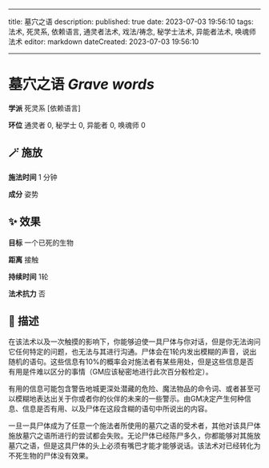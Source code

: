 
---
title: 墓穴之语
description: 
published: true
date: 2023-07-03 19:56:10
tags: 法术, 死灵系, 依赖语言, 通灵者法术, 戏法/祷念, 秘学士法术, 异能者法术, 唤魂师法术
editor: markdown
dateCreated: 2023-07-03 19:56:10

---

# **墓穴之语** *Grave words*

**学派** 死灵系 \[依赖语言\] 

**环位** 通灵者 0, 秘学士 0, 异能者 0, 唤魂师 0

## 🪄 施放

**施法时间** 1 分钟

**成分** 姿势

## ✨ 效果 

**目标** 一个已死的生物 

**距离** 接触  

**持续时间** 1轮 

**法术抗力** 否

## 📖 描述

在该法术以及一次触摸的影响下，你能够迫使一具尸体与你对话，但是你无法询问它任何特定的问题，也无法与其进行沟通。尸体会在1轮内发出模糊的声音，说出随机的语句。这些信息有10%的概率会对施法者有某些用处，但是这些信息是否有用是件难以区分的事情（GM应该秘密地进行此次百分骰检定）。

有用的信息可能包含警告地城更深处潜藏的危险、魔法物品的命令词、或者甚至可以模糊地表达出关于你或者你的伙伴的未来的一些警示。由GM决定产生何种信息、信息是否有用、以及尸体在这段含糊的语句中所说出的内容。

一旦一具尸体成为了任意一个施法者所使用的墓穴之语的受术者，其他对该具尸体施放墓穴之语所进行的尝试都会失败。无论尸体已经陈尸多久，你都能够对其施放墓穴之语，但是这具尸体的头上必须有嘴巴才能才能够说话。该法术对已经转化为不死生物的尸体没有效果。
    